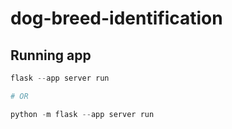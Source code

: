 # dog-breed-identification

## Running app
```python
flask --app server run

# OR

python -m flask --app server run
```
